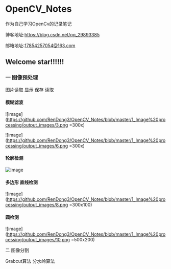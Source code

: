 # OpenCV_Notes
作为自己学习OpenCv的记录笔记

博客地址:https://blog.csdn.net/qq_29893385

邮箱地址:17854257054@163.com


## Welcome star!!!!!!

### 一 图像预处理

图片读取 显示 保存 读取 

#### 模糊滤波  

![image](https://github.com/RenDong3/OpenCV_Notes/blob/master/1_Image%20processing/output_images/3.png =300x)

![image](https://github.com/RenDong3/OpenCV_Notes/blob/master/1_Image%20processing/output_images/6.png =300x)

#### 轮廓检测

![image](https://github.com/RenDong3/OpenCV_Notes/blob/master/1_Image%20processing/output_images/7.png)

#### 多边形 直线检测

![image](https://github.com/RenDong3/OpenCV_Notes/blob/master/1_Image%20processing/output_images/8.png =300x100)

#### 圆检测

![image](https://github.com/RenDong3/OpenCV_Notes/blob/master/1_Image%20processing/output_images/10.png =500x200)

二 图像分割 

Grabcut算法   分水岭算法




